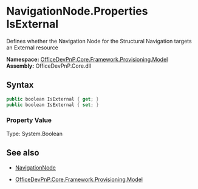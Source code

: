 # NavigationNode.Properties IsExternal
Defines whether the Navigation Node for the Structural Navigation targets an External resource  

**Namespace:** [OfficeDevPnP.Core.Framework.Provisioning.Model](OfficeDevPnP.Core.Framework.Provisioning.Model.md)  
**Assembly:** OfficeDevPnP.Core.dll  
## Syntax
```C#
public boolean IsExternal { get; }
public boolean IsExternal { set; }
```

### Property Value
Type: System.Boolean  

## See also
- [NavigationNode](NavigationNode.md) 

- [OfficeDevPnP.Core.Framework.Provisioning.Model](OfficeDevPnP.Core.Framework.Provisioning.Model.md)
